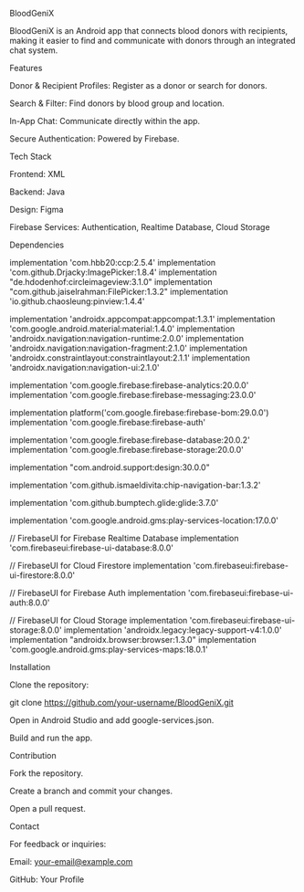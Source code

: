 BloodGeniX

BloodGeniX is an Android app that connects blood donors with recipients, making it easier to find and communicate with donors through an integrated chat system.

Features

Donor & Recipient Profiles: Register as a donor or search for donors.

Search & Filter: Find donors by blood group and location.

In-App Chat: Communicate directly within the app.

Secure Authentication: Powered by Firebase.

Tech Stack

Frontend: XML

Backend: Java

Design: Figma

Firebase Services: Authentication, Realtime Database, Cloud Storage

Dependencies

implementation 'com.hbb20:ccp:2.5.4'
implementation 'com.github.Drjacky:ImagePicker:1.8.4'
implementation "de.hdodenhof:circleimageview:3.1.0"
implementation "com.github.jaiselrahman:FilePicker:1.3.2"
implementation 'io.github.chaosleung:pinview:1.4.4'

implementation 'androidx.appcompat:appcompat:1.3.1'
implementation 'com.google.android.material:material:1.4.0'
implementation 'androidx.navigation:navigation-runtime:2.0.0'
implementation 'androidx.navigation:navigation-fragment:2.1.0'
implementation 'androidx.constraintlayout:constraintlayout:2.1.1'
implementation 'androidx.navigation:navigation-ui:2.1.0'

implementation 'com.google.firebase:firebase-analytics:20.0.0'
implementation 'com.google.firebase:firebase-messaging:23.0.0'

implementation platform('com.google.firebase:firebase-bom:29.0.0')
implementation 'com.google.firebase:firebase-auth'

implementation 'com.google.firebase:firebase-database:20.0.2'
implementation 'com.google.firebase:firebase-storage:20.0.0'

implementation "com.android.support:design:30.0.0"

implementation 'com.github.ismaeldivita:chip-navigation-bar:1.3.2'

implementation 'com.github.bumptech.glide:glide:3.7.0'

implementation 'com.google.android.gms:play-services-location:17.0.0'

// FirebaseUI for Firebase Realtime Database
implementation 'com.firebaseui:firebase-ui-database:8.0.0'

// FirebaseUI for Cloud Firestore
implementation 'com.firebaseui:firebase-ui-firestore:8.0.0'

// FirebaseUI for Firebase Auth
implementation 'com.firebaseui:firebase-ui-auth:8.0.0'

// FirebaseUI for Cloud Storage
implementation 'com.firebaseui:firebase-ui-storage:8.0.0'
implementation 'androidx.legacy:legacy-support-v4:1.0.0'
implementation "androidx.browser:browser:1.3.0"
implementation 'com.google.android.gms:play-services-maps:18.0.1'

Installation

Clone the repository:

git clone https://github.com/your-username/BloodGeniX.git

Open in Android Studio and add google-services.json.

Build and run the app.

Contribution

Fork the repository.

Create a branch and commit your changes.

Open a pull request.

Contact

For feedback or inquiries:

Email: your-email@example.com

GitHub: Your Profile


